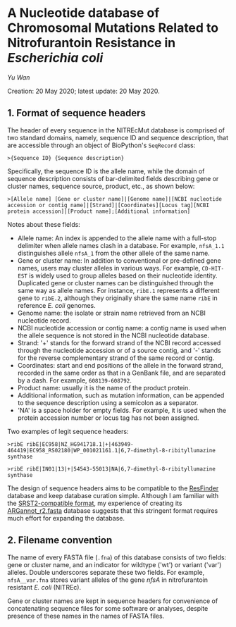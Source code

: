 # A Nucleotide database of Chromosomal Mutations Related to Nitrofurantoin Resistance in _Escherichia coli_

_Yu Wan_

Creation: 20 May 2020; latest update: 20 May 2020.



## 1. Format of sequence headers

The header of every sequence in the NITREcMut database is comprised of two standard domains, namely, sequence ID and sequence description, that are accessible through an object of BioPython's `SeqRecord` class:

```fasta
>{Sequence ID} {Sequence description}
```

Specifically, the sequence ID is the allele name, while the domain of sequence description consists of bar-delimited fields describing gene or cluster names, sequence source, product, etc., as shown below:

```fasta
>[Allele name] [Gene or cluster name]|[Genome name]|[NCBI nucleotide accession or contig name]|[Strand]|[Coordinates][Locus tag][NCBI protein accession]|[Product name];[Additional information]
```



Notes about these fields:

- Allele name: An index is appended to the allele name with a full-stop delimiter when allele names clash in a database. For example, `nfsA_1.1` distinguishes allele `nfsA_1` from the other allele of the same name.
- Gene or cluster name: In addition to conventional or pre-defined gene names, users may cluster alleles in various ways. For example, `CD-HIT-EST` is widely used to group alleles based on their nucleotide identity. Duplicated gene or cluster names can be distinguished through the same way as allele names. For instance, `ribE.1` represents a different gene to `ribE.2`, although they originally share the same name `ribE` in reference _E. coli_ genomes.
- Genome name: the isolate or strain name retrieved from an NCBI nucleotide record.
- NCBI nucleotide accession or contig name: a contig name is used when the allele sequence is not stored in the NCBI nucleotide database.
- Strand: '+' stands for the forward strand of the NCBI record accessed through the nucleotide accession or of a source contig, and '-' stands for the reverse complementary strand of the same record or contig.
- Coordinates: start and end positions of the allele in the forward strand, recorded in the same order as that in a GenBank file, and are separated by a dash. For example, `608139-608792`.
- Product name: usually it is the name of the product protein.
- Additional information, such as mutation information, can be appended to the sequence description using a semicolon as a separator.
- 'NA' is a space holder for empty fields. For example, it is used when the protein accession number or locus tag has not been assigned.



Two examples of legit sequence headers:

```fasta
>ribE ribE|EC958|NZ_HG941718.1|+|463949-464419|EC958_RS02180|WP_001021161.1|6,7-dimethyl-8-ribityllumazine synthase

>ribE ribE|IN01|13|+|54543-55013|NA|6,7-dimethyl-8-ribityllumazine synthase
```



The design of sequence headers aims to be compatible to the [ResFinder](https://cge.cbs.dtu.dk/services/ResFinder/) database and keep database curation simple. Although I am familiar with the [SRST2-compatible format](https://github.com/katholt/srst2), my experience of creating its [ARGannot_r2.fasta](https://github.com/katholt/srst2/blob/master/data/ARGannot_r2.fasta) database suggests that this stringent format requires much effort for expanding the database.



## 2. Filename convention

The name of every FASTA file (`.fna`) of this database consists of two fields: gene or cluster name, and an indicator for wildtype ('wt') or variant ('var') alleles. Double underscores separate these two fields. For example, `nfsA__var.fna` stores variant alleles of the gene _nfsA_ in nitrofurantoin resistant _E. coli_ (NITREc).



Gene or cluster names are kept in sequence headers for convenience of concatenating sequence files for some software or analyses, despite presence of these names in the names of FASTA files.

